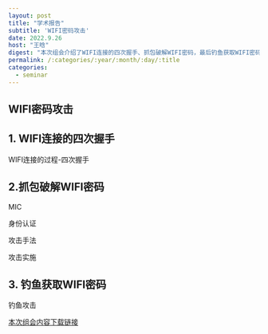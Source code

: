 ```yaml
---
layout: post
title: "学术报告"
subtitle: 'WIFI密码攻击'
date: 2022.9.26
host: "王晗"
digest: "本次组会介绍了WIFI连接的四次握手、抓包破解WIFI密码，最后钓鱼获取WIFI密码。"
permalink: /:categories/:year/:month/:day/:title
categories:
  - seminar
---
```

## WIFI密码攻击

## 1. WIFI连接的四次握手
WIFI连接的过程-四次握手

## 2.抓包破解WIFI密码
MIC

身份认证

攻击手法

攻击实施

## 3. 钓鱼获取WIFI密码
钓鱼攻击






[本次组会内容下载链接](https://github.com/desperate08/DevPos/blob/master/DevOps-main/seminar/pwn%E6%8A%80%E6%9C%AF%E5%88%86%E4%BA%AB.pdf)
